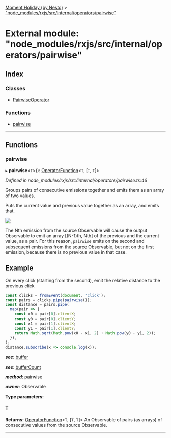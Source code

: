 [Moment Holiday (by Nesto)](../README.md) > ["node_modules/rxjs/src/internal/operators/pairwise"](../modules/_node_modules_rxjs_src_internal_operators_pairwise_.md)

# External module: "node_modules/rxjs/src/internal/operators/pairwise"

## Index

### Classes

* [PairwiseOperator](../classes/_node_modules_rxjs_src_internal_operators_pairwise_.pairwiseoperator.md)

### Functions

* [pairwise](_node_modules_rxjs_src_internal_operators_pairwise_.md#pairwise)

---

## Functions

<a id="pairwise"></a>

###  pairwise

▸ **pairwise**<`T`>(): [OperatorFunction](../interfaces/_node_modules_rxjs_src_internal_types_.operatorfunction.md)<`T`, [`T`, `T`]>

*Defined in node_modules/rxjs/src/internal/operators/pairwise.ts:46*

Groups pairs of consecutive emissions together and emits them as an array of two values.

Puts the current value and previous value together as an array, and emits that.

![](pairwise.png)

The Nth emission from the source Observable will cause the output Observable to emit an array \[(N-1)th, Nth\] of the previous and the current value, as a pair. For this reason, `pairwise` emits on the second and subsequent emissions from the source Observable, but not on the first emission, because there is no previous value in that case.

Example
-------

On every click (starting from the second), emit the relative distance to the previous click

```javascript
const clicks = fromEvent(document, 'click');
const pairs = clicks.pipe(pairwise());
const distance = pairs.pipe(
  map(pair => {
    const x0 = pair[0].clientX;
    const y0 = pair[0].clientY;
    const x1 = pair[1].clientX;
    const y1 = pair[1].clientY;
    return Math.sqrt(Math.pow(x0 - x1, 2) + Math.pow(y0 - y1, 2));
  }),
);
distance.subscribe(x => console.log(x));
```
*__see__*: [buffer](_node_modules_rxjs_src_internal_operators_buffer_.md#buffer)

*__see__*: [bufferCount](_node_modules_rxjs_src_internal_operators_buffercount_.md#buffercount)

*__method__*: pairwise

*__owner__*: Observable

**Type parameters:**

#### T 

**Returns:** [OperatorFunction](../interfaces/_node_modules_rxjs_src_internal_types_.operatorfunction.md)<`T`, [`T`, `T`]>
An Observable of pairs (as arrays) of
consecutive values from the source Observable.

___

